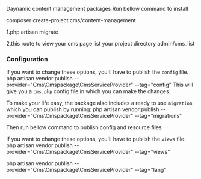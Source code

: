 Daynamic content management packages 
Run bellow command to install

composer create-project cms/content-management

1.php artisan migrate

2.this route to view your cms page list your project directory admin/cms_list

### Configuration

If you want to change these options, you'll have to publish the `config` file.
    php artisan vendor:publish --provider="Cms\Cmspackage\CmsServiceProvider" --tag="config"
This will give you a `cms.php` config file in which you can make the changes.

To make your life easy, the package also includes a ready to use `migration` which you can publish by running:
    php artisan vendor:publish --provider="Cms\Cmspackage\CmsServiceProvider" --tag="migrations"
    
Then run bellow command to publish config and resource files

If you want to change these options, you'll have to publish the `views` file.
php artisan vendor:publish --provider="Cms\Cmspackage\CmsServiceProvider" --tag="views"

php artisan vendor:publish --provider="Cms\Cmspackage\CmsServiceProvider" --tag="lang"
